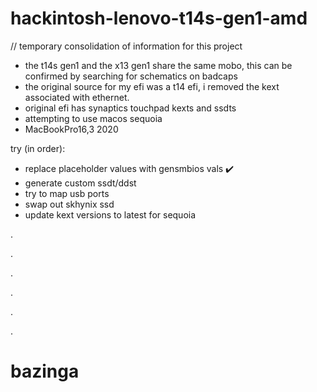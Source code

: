 # hackintosh-lenovo-t14s-gen1-amd

// temporary consolidation of information for this project
- the t14s gen1 and the x13 gen1 share the same mobo, this can be confirmed by searching for schematics on badcaps
- the original source for my efi was a t14 efi, i removed the kext associated with ethernet.
- original efi has synaptics touchpad kexts and ssdts
- attempting to use macos sequoia
- MacBookPro16,3 2020


try (in order):
  - replace placeholder values with gensmbios vals ✔️
  - generate custom ssdt/ddst
  - try to map usb ports
  - swap out skhynix ssd
  - update kext versions to latest for sequoia









.




.




.




.




.




.





# bazinga
